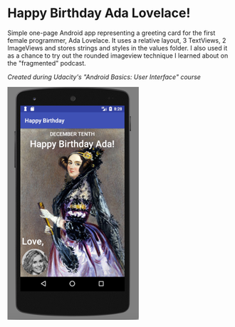 # Happy Birthday Ada Lovelace!

Simple one-page Android app representing a greeting card for the first female programmer, Ada Lovelace. It uses a relative layout, 3 TextViews, 2 ImageViews and stores strings and styles in the values folder. I also used it as a chance to try out the rounded imageview technique I learned about on the "fragmented" podcast.

*Created during Udacity's "Android Basics: User Interface" course*

![Screenshot of app](https://github.com/alj968/UdacityUIHappyBirthdayAda/blob/master/ada_screenshot.png "Screenshot of app")

